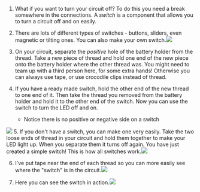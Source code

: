 1. What if you want to turn your circuit off? To do this you need a break somewhere in the connections. A _switch_ is a component that allows you to turn a circuit off and on easily.

2. There are lots of different types of switches - buttons, sliders, even magnetic or tilting ones. You can also make your own switch.![](/assets/switches_100_384_650.png)

3. On your circuit, separate the _positive_ hole of the battery holder from the thread. Take a new piece of thread and hold one end of the new piece onto the battery holder where the other thread was. You might need to team up with a third person here, for some extra hands! Otherwise you can always use tape, or use crocodile clips instead of thread.

4. If you have a ready made switch, hold the other end of the new thread to one end of it. Then take the thread you removed from the battery holder and hold it to the other end of the switch. Now you can use the switch to turn the LED off and on.
    * Notice there is no positive or negative side on a switch

 ![](/assets/switch_on_thread_120_153_650.png)
5.  If you don't have a switch, you can make one very easily. Take the two loose ends of thread in your circuit and hold them together to make your LED light up. When you separate them it turns off again. You have just created a simple switch! This is how all switches work.![](/assets/switch_diy_thread_abc_120_650.png)


6. I've put tape near the end of each thread so you can more easily see where the "switch" is in the circuit.![](/assets/switch_diy_tape_a_120_650.png)


7. Here you can see the switch in action.![](/assets/switch_diy_tape_bc_120_650.png)


